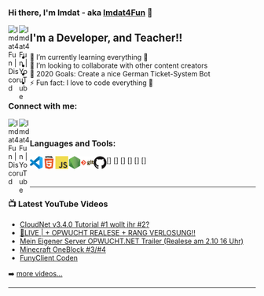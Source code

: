 ### Hi there, I'm Imdat - aka [Imdat4Fun][youtube] 👋

[<img align="left" alt="Imdat4Fun | Discord" width="22px" src="https://cdn.discordapp.com/attachments/841718914966355978/903971044665229312/wzKCgoKCgoKCjoX9UvauUeGAfLElEAAAAASUVORK5CYII.png" />][discord]
[<img align="left" alt="Imdat4Fun | YouTube" width="22px" src="https://cdn.jsdelivr.net/npm/simple-icons@v3/icons/youtube.svg" />][youtube]

## I'm a Developer, and Teacher!!
- 🌱 I’m currently learning everything 🤣
- 👯 I’m looking to collaborate with other content creators
- 🥅 2020 Goals: Create a nice German Ticket-System Bot
- ⚡ Fun fact: I love to code everything 🤣

### Connect with me:

[<img align="left" alt="Imdat4Fun | Discord" width="22px" src="https://cdn.discordapp.com/attachments/841718914966355978/903971044665229312/wzKCgoKCgoKCjoX9UvauUeGAfLElEAAAAASUVORK5CYII.png" />][discord]
[<img align="left" alt="Imdat4Fun | YouTube" width="22px" src="https://cdn.jsdelivr.net/npm/simple-icons@v3/icons/youtube.svg" />][youtube]

<br />

### Languages and Tools:

[<img align="left" alt="Visual Studio Code" width="26px" src="https://raw.githubusercontent.com/github/explore/80688e429a7d4ef2fca1e82350fe8e3517d3494d/topics/visual-studio-code/visual-studio-code.png" />]
[<img align="left" alt="HTML5" width="26px" src="https://raw.githubusercontent.com/github/explore/80688e429a7d4ef2fca1e82350fe8e3517d3494d/topics/html/html.png" />]
[<img align="left" alt="JavaScript" width="26px" src="https://raw.githubusercontent.com/github/explore/80688e429a7d4ef2fca1e82350fe8e3517d3494d/topics/javascript/javascript.png" />]
[<img align="left" alt="Node.js" width="26px" src="https://raw.githubusercontent.com/github/explore/80688e429a7d4ef2fca1e82350fe8e3517d3494d/topics/nodejs/nodejs.png" />]
[<img align="left" alt="Git" width="26px" src="https://raw.githubusercontent.com/github/explore/80688e429a7d4ef2fca1e82350fe8e3517d3494d/topics/git/git.png" />]
[<img align="left" alt="GitHub" width="26px" src="https://raw.githubusercontent.com/github/explore/78df643247d429f6cc873026c0622819ad797942/topics/github/github.png" />]

<br />

---

### 📺 Latest YouTube Videos

<!-- YOUTUBE:START -->
- [CloudNet v3.4.0 Tutorial #1 wollt ihr #2?](https://www.youtube.com/watch?v=R1P_95KM3WI)
- [🎈LIVE | + OPWUCHT REALESE + RANG VERLOSUNG!!](https://www.youtube.com/watch?v=fvSJnWWoihc)
- [Mein Eigener Server OPWUCHT.NET Trailer (Realese am 2.10 16 Uhr)](https://www.youtube.com/watch?v=uk1XV0JcOWk)
- [Minecraft OneBlock #3/#4](https://www.youtube.com/watch?v=HFyZQXJB8Oc)
- [FunyClient Coden](https://www.youtube.com/watch?v=kDdvT8coKwc)
<!-- YOUTUBE:END -->

➡️ [more videos...](http://yt.imdat4fun.de)

---

[discord]: https://discord.gg/W4kVcsw7EB
[youtube]: http://yt.imdat4fun.de
